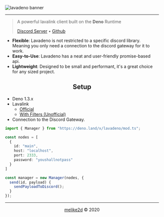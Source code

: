 <img align="center" src="./assets/banner.png" alt="lavadeno banner">
<hr />
<blockquote>
  A powerful lavalink client built on the <strong>Deno</strong> Runtime
  <p><a href="https://discord.gg/CH9ubGPMV6">Discord Server</a> &bull; <a href="https://github.com/lavaclient/lavadeno">Github</a></p>
</blockquote>

- **Flexible**: Lavadeno is not restricted to a specific discord library. Meaning you only need a connection to the discord gateway for it to work.
- **Easy-to-Use**: Lavadeno has a neat and user-friendly promise-based api.
- **Lightweight**: Designed to be small and performant, it's a great choice for any sized project.


<h2 align="center">Setup</h2>

- Deno 1.3.x
- Lavalink
  - [Official](https://github.com/freyacodes/lavalink)
  - [With Filters (Unofficial)](https://github.com/melike2d/lavalink/)
- Connection to the Discord Gateway.

```ts
import { Manager } from "https://deno.land/x/lavadeno/mod.ts";

const nodes = [
  {
    id: "main",
    host: "localhost",
    port: 2333,
    password: "youshallnotpass"
  }
]

const manager = new Manager(nodes, {
  send(id, payload) {
    sendPayloadToDiscord();
  }
});
```

---

<p align="center"><a href="https://dimensional.fun">melike2d</a> &copy; 2020</p>
